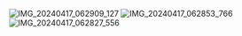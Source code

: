 ![IMG_20240417_062909_127](https://github.com/khansahab24/data-distribution-in-ML/assets/162121261/5553ae7e-1e35-4030-85c4-fe8f1325cf48)
![IMG_20240417_062853_766](https://github.com/khansahab24/data-distribution-in-ML/assets/162121261/b4b4531a-fce4-4aa4-8a1a-e281d8be5e88)
![IMG_20240417_062827_556](https://github.com/khansahab24/data-distribution-in-ML/assets/162121261/2c7b84fa-4386-463a-a4f7-e9f873534a22)
